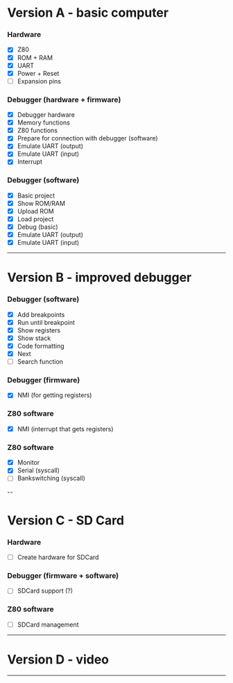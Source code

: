 # Version A - basic computer

### Hardware

- [x] Z80
- [x] ROM + RAM
- [x] UART
- [x] Power + Reset
- [ ] Expansion pins

### Debugger (hardware + firmware)

- [x] Debugger hardware
- [x] Memory functions
- [x] Z80 functions
- [x] Prepare for connection with debugger (software)
- [x] Emulate UART (output)
- [x] Emulate UART (input)
- [x] Interrupt

### Debugger (software)

- [x] Basic project
- [x] Show ROM/RAM
- [x] Upload ROM
- [x] Load project
- [x] Debug (basic)
- [x] Emulate UART (output)
- [x] Emulate UART (input)

---

# Version B - improved debugger

### Debugger (software)

- [x] Add breakpoints
- [x] Run until breakpoint
- [x] Show registers
- [x] Show stack
- [x] Code formatting
- [x] Next
- [ ] Search function

### Debugger (firmware)
- [x] NMI (for getting registers)

### Z80 software

- [x] NMI (interrupt that gets registers)

### Z80 software

- [x] Monitor
- [x] Serial (syscall)
- [ ] Bankswitching (syscall)

--

# Version C - SD Card

### Hardware

- [ ] Create hardware for SDCard

### Debugger (firmware + software)

- [ ] SDCard support (?)

### Z80 software

- [ ] SDCard management

---

# Version D - video

---
